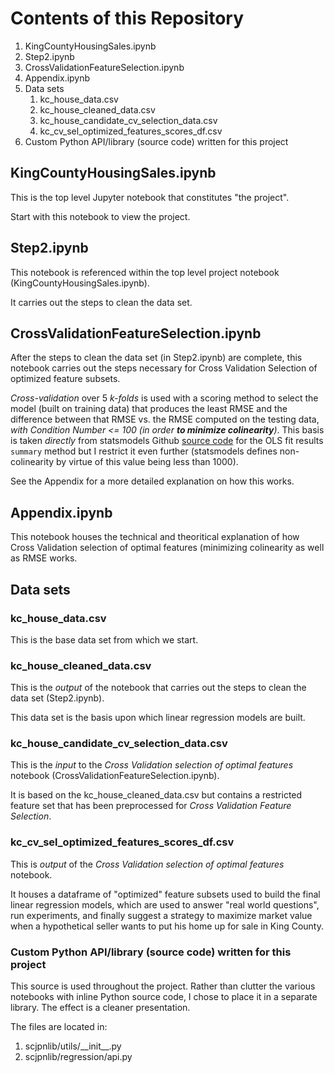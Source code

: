 # Contents of this Repository

1. KingCountyHousingSales.ipynb
2. Step2.ipynb
3. CrossValidationFeatureSelection.ipynb
4. Appendix.ipynb
5. Data sets
   1. kc_house_data.csv
   2. kc_house_cleaned_data.csv
   3. kc_house_candidate_cv_selection_data.csv
   4. kc_cv_sel_optimized_features_scores_df.csv
6. Custom Python API/library (source code) written for this project

## KingCountyHousingSales.ipynb
This is the top level Jupyter notebook that constitutes "the project".  

Start with this notebook to view the project.

## Step2.ipynb
This notebook is referenced within the top level project notebook (KingCountyHousingSales.ipynb).

It carries out the steps to clean the data set.

## CrossValidationFeatureSelection.ipynb
After the steps to clean the data set (in Step2.ipynb) are complete, this notebook carries out the steps necessary for Cross Validation Selection of optimized feature subsets.

*Cross-validation* over 5 *k-folds* is used with a scoring method to select the model (built on training data) that produces the least RMSE and the difference between that RMSE vs. the RMSE computed on the testing data, *with Condition Number <= 100 (in order <b>to minimize colinearity</b>)*.  This basis is taken *directly* from statsmodels Github [source code](https://www.statsmodels.org/dev/_modules/statsmodels/regression/linear_model.html#RegressionResults.summary) for the OLS fit results `summary` method but I restrict it even further (statsmodels defines non-colinearity by virtue of this value being less than 1000).

See the Appendix for a more detailed explanation on how this works.

## Appendix.ipynb
This notebook houses the technical and theoritical explanation of how Cross Validation selection of optimal features (minimizing colinearity as well as RMSE works.

## Data sets
### kc_house_data.csv
This is the base data set from which we start.

### kc_house_cleaned_data.csv
This is the <i>output</i> of the notebook that carries out the steps to clean the data set (Step2.ipynb).

This data set is the basis upon which linear regression models are built.

### kc_house_candidate_cv_selection_data.csv
This is the <i>input</i> to the <i>Cross Validation selection of optimal features</i> notebook (CrossValidationFeatureSelection.ipynb).

It is based on the kc_house_cleaned_data.csv but contains a restricted feature set that has been preprocessed for <i>Cross Validation Feature Selection</i>.

### kc_cv_sel_optimized_features_scores_df.csv
This is <i>output</i> of the <i>Cross Validation selection of optimal features</i> notebook.

It houses a dataframe of "optimized" feature subsets used to build the final linear regression models, which are used to answer "real world questions", run experiments, and finally suggest a strategy to maximize market value when a hypothetical seller wants to put his home up for sale in King County.

### Custom Python API/library (source code) written for this project
This source is used throughout the project.  Rather than clutter the various notebooks with inline Python source code, I chose to place it in a separate library.  The effect is a cleaner presentation.

The files are located in:
1. scjpnlib/utils/\_\_init\_\_.py
2. scjpnlib/regression/api.py